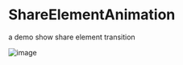 # ShareElementAnimation
a demo show share element transition

![image](https://github.com/jinbolx/ShareElementAnimation/blob/master/ShareAnimation/git/shareelement.gif)
